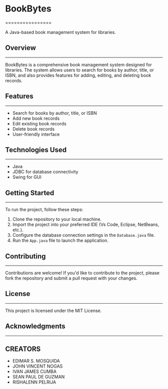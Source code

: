 # BookBytes
================

A Java-based book management system for libraries.

## Overview
------------

BookBytes is a comprehensive book management system designed for libraries. The system allows users to search for books by author, title, or ISBN, and also provides features for adding, editing, and deleting book records.

## Features
------------

* Search for books by author, title, or ISBN
* Add new book records
* Edit existing book records
* Delete book records
* User-friendly interface

## Technologies Used
--------------------

* Java
* JDBC for database connectivity
* Swing for GUI

## Getting Started
---------------

To run the project, follow these steps:

1. Clone the repository to your local machine.
2. Import the project into your preferred IDE (Vs Code, Eclipse, NetBeans, etc.).
3. Configure the database connection settings in the `Database.java` file.
4. Run the `App.java` file to launch the application.

## Contributing
------------

Contributions are welcome! If you'd like to contribute to the project, please fork the repository and submit a pull request with your changes.

## License
-------

This project is licensed under the MIT License.

## Acknowledgments
---------------

## CREATORS
- EDIMAR S. MOSQUIDA
- JOHN VINCENT NOGAS
- IVAN JAMES CUMBA
- SEAN PAUL DE GUZMAN
- RISHALENN PELRIJA
